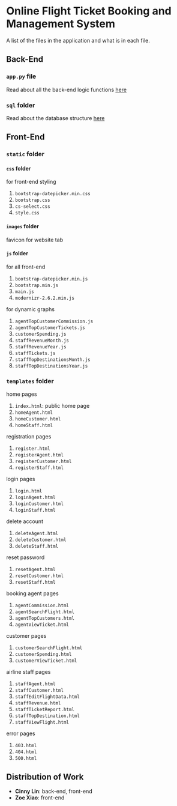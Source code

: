 # Online Flight Ticket Booking and Management System
A list of the files in the application and what is in each file.

## Back-End
### `app.py` file
Read about all the back-end logic functions [here](functions.md)

### `sql` folder
Read about the database structure [here](sql/sql.md)


## Front-End
### `static` folder
#### `css` folder
for front-end styling
1. `bootstrap-datepicker.min.css`
2. `bootstrap.css`
3. `cs-select.css`
4. `style.css`

#### `images` folder
favicon for website tab

#### `js` folder
for all front-end
1. `bootstrap-datepicker.min.js`
2. `bootstrap.min.js`
3. `main.js`
4. `modernizr-2.6.2.min.js`

for dynamic graphs
1. `agentTopCustomerCommission.js`
2. `agentTopCustomerTickets.js`
3. `customerSpending.js`
4. `staffRevenueMonth.js`
5. `staffRevenueYear.js`
6. `staffTickets.js`
7. `staffTopDestinationsMonth.js`
8. `staffTopDestinationsYear.js`

### `templates` folder
home pages
1. `index.html`: public home page
2. `homeAgent.html`
3. `homeCustomer.html`
4. `homeStaff.html`

registration pages
1. `register.html`
2. `registerAgent.html`
3. `registerCustomer.html`
4. `registerStaff.html`

login pages
1. `login.html`
2. `loginAgent.html`
3. `loginCustomer.html`
4. `loginStaff.html`

delete account
1. `deleteAgent.html`
2. `deleteCustomer.html`
3. `deleteStaff.html`

reset password
1. `resetAgent.html`
2. `resetCustomer.html`
3. `resetStaff.html`

booking agent pages
1. `agentCommission.html`
2. `agentSearchFlight.html`
3. `agentTopCustomers.html`
4. `agentViewTicket.html`

customer pages
1. `customerSearchFlight.html`
2. `customerSpending.html`
3. `customerViewTicket.html`

airline staff pages
1. `staffAgent.html`
2. `staffCustomer.html`
3. `staffEditFlightData.html`
4. `staffRevenue.html`
5. `staffTicketReport.html`
6. `staffTopDestination.html`
7. `staffViewFlight.html`

error pages
1. `403.html`
2. `404.html`
3. `500.html`


## Distribution of Work
- **Cinny Lin**: back-end, front-end
- **Zoe Xiao**: front-end